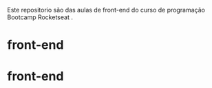Este repositorio são das aulas de front-end do curso de programação Bootcamp Rocketseat .
# front-end
# front-end
